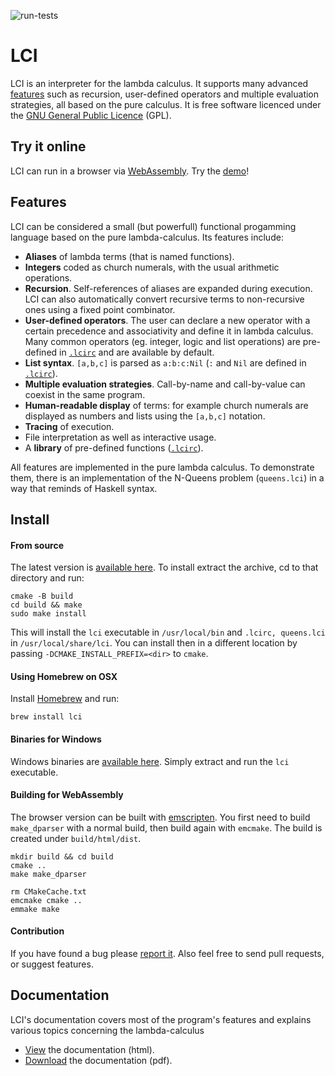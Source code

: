 ![run-tests](../../workflows/test/badge.svg)

# LCI

LCI is an interpreter for the lambda calculus. It supports many advanced
[features](#features) such as recursion, user-defined operators and multiple evaluation
strategies, all based on the pure calculus. It is free software licenced under
the [GNU General Public Licence](http://www.gnu.org/licenses/gpl.html) (GPL).

## Try it online

LCI can run in a browser via [WebAssembly](https://webassembly.org/).
Try the [demo](https://www.chatzi.org/lci/demo/lci.html)!

## Features

LCI can be considered a small (but powerfull) functional progamming language
based on the pure lambda-calculus. Its features include:

- __Aliases__ of lambda terms (that is named functions).
- __Integers__ coded as church numerals, with the usual arithmetic operations.
- __Recursion__. Self-references of aliases are expanded during execution. 
  LCI can also automatically convert recursive terms to
  non-recursive ones using a fixed point combinator.
- __User-defined operators__. The user can declare a new
  operator with a certain precedence and associativity and define it in lambda
  calculus. Many common operators (eg. integer, logic and list operations) are
  pre-defined in [`.lcirc`](src/.lcirc) and are available by default.
- __List syntax__. `[a,b,c]` is parsed as `a:b:c:Nil` (`:` and `Nil` are defined in [`.lcirc`](src/.lcirc)).
- __Multiple evaluation strategies__. Call-by-name and call-by-value can
  coexist in the same program.
- __Human-readable display__ of terms: for example church numerals are
  displayed as numbers and lists using the `[a,b,c]` notation.
- __Tracing__ of execution.
- File interpretation as well as interactive usage.
- A __library__ of pre-defined functions ([`.lcirc`](src/.lcirc)).

All features are implemented in the pure lambda calculus.
To demonstrate them, there is an implementation of the N-Queens problem
(`queens.lci`) in a way that reminds of Haskell syntax.

## Install

#### From source

The latest version is
[available here](https://github.com/chatziko/lci/releases/).
To install extract the archive, cd to that directory and run:

```
cmake -B build
cd build && make
sudo make install
```    

This will install the `lci` executable in `/usr/local/bin` and `.lcirc, queens.lci` in
`/usr/local/share/lci`. You can install then in a different location by passing
`-DCMAKE_INSTALL_PREFIX=<dir>` to `cmake`.

#### Using Homebrew on OSX

Install [Homebrew](http://brew.sh) and run:

```
brew install lci
```

#### Binaries for Windows

Windows binaries are
[available here](https://github.com/chatziko/lci/releases/).
Simply extract and run the `lci` executable.

#### Building for WebAssembly

The browser version can be built with [emscripten](https://emscripten.org/).
You first need to build `make_dparser` with a normal build, then build
again with `emcmake`. The build is created under `build/html/dist`.
```
mkdir build && cd build
cmake ..
make make_dparser

rm CMakeCache.txt
emcmake cmake ..
emmake make
```

#### Contribution

If you have found a bug please [report it](https://github.com/chatziko/lci/issues).
Also feel free to send pull requests, or suggest features.

## Documentation

LCI's documentation covers most of the program's features and explains various
topics concerning the lambda-calculus

* [View](https://www.chatzi.org/lci/lcidoc.html) the documentation (html).
* [Download](https://www.chatzi.org/lci/lcidoc.pdf) the documentation (pdf).
